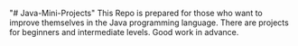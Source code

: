 "# Java-Mini-Projects" 
This Repo is prepared for those who want to improve themselves in the Java programming language. There are projects for beginners and intermediate levels. Good work in advance.

